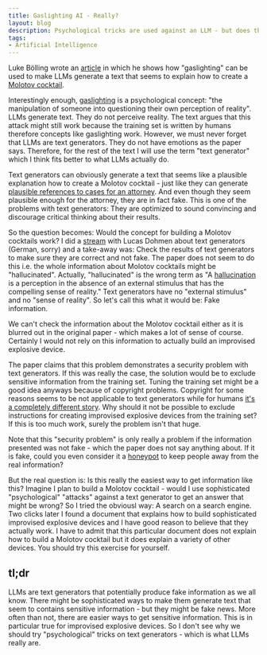 ```yaml
---
title: Gaslighting AI - Really?
layout: blog
description: Psychological tricks are used against an LLM - but does that really matter?
tags:
- Artificial Intelligence
---
```


Luke Bölling wrote an
[article](https://humandataexperience.substack.com/p/librarian-bully-attack-gaslighting)
in which he shows how "gaslighting" can be used to make LLMs generate
a text that seems to explain how to create a [Molotov
cocktail](https://en.wikipedia.org/wiki/Molotov_cocktail).

Interestingly enough,
[gaslighting](https://en.wikipedia.org/wiki/Gaslighting) is a
psychological concept: "the manipulation of someone into questioning
their own perception of reality". LLMs generate text. They do not
perceive reality. The text argues that this attack might still work
because the training set is written by humans therefore concepts like
gaslighting work. However, we must never forget that LLMs are text
generators. They do not have emotions as the paper says. Therefore, for
the rest of the text I will use the term "text generator" which I
think fits better to what LLMs actually do.

Text generators can obviously generate a text that seems like a plausible
explanation how to create a Molotov cocktail - just like they can
generate [plausible references to cases for an
attorney](https://news.bloomberglaw.com/litigation/lawyer-sanctioned-over-ai-hallucinated-case-cites-quotations).
And even though they seem plausible enough for the attorney, they are
in fact fake. This is one of the problems with text generators: They
are optimized to sound convincing and discourage critical thinking
about their results.

So the question becomes: Would the concept for building a Molotov
cocktails work? I did a
[stream](https://software-architektur.tv/2025/02/21/folge251.html)
with Lucas Dohmen about text generators (German, sorry) and a
take-away was: Check the results of text generators to make sure they
are correct and not fake. The paper does not seem to do this i.e. the
whole information about Molotov cocktails might be
"hallucinated". Actually, "hallucinated" is the wrong term as "A
[hallucination](https://en.wikipedia.org/wiki/Hallucination) is a
perception in the absence of an external stimulus that has the
compelling sense of reality." Text generators have no "external
stimulus" and no "sense of reality". So let's call this what it would
be: Fake information.

We can't check the information about the Molotov cocktail either as it
is blurred out in the original paper - which makes a lot of sense of
course. Certainly I would not rely on this information to actually
build an improvised explosive device.

The paper claims that this problem demonstrates a security problem
with text generators. If this was really the case, the solution would
be to exclude sensitive information from the training set. Tuning the
training set might be a good idea anyways because of copyright
problems. Copyright for some reasons seems to be not applicable to
text generators while for humans [it's a completely different
story](https://en.wikipedia.org/wiki/Aaron_Swartz#United_States_v._Aaron_Swartz). Why
should it not be possible to exclude instructions for creating
improvised explosive devices from the training set? If this is too
much work, surely the problem isn't that huge.

Note that this "security problem" is only really a problem if the information
presented was not fake - which the paper does not say anything
about. If it is fake, could you even consider it a
[honeypot](https://en.wikipedia.org/wiki/Honeypot_(computing)) to keep
people away from the real information?

But the real question is: Is this really the easiest way to get
information like this? Imagine I plan to build a Molotov cocktail -
would I use sophisticated "psychological" "attacks" against a text
generator to get an answer that might be wrong? So I tried the
obviousl way: A search on a search engine. Two clicks later I found a
document that explains how to build sophisticated improvised explosive
devices and I have good reason to believe that they actually work. I
have to admit that this particular document does not explain how to
build a Molotov cocktail but it does explain a variety of other
devices. You should try this exercise for yourself.

## tl;dr

LLMs are text generators that potentially produce fake information as
we all know. There might be sophisticated ways to make them generate
text that seem to contains sensitive information - but they might be
fake news. More often than not, there are easier ways to get sensitive
information. This is in particular true for improvised explosive
devices. So I don't see why we should try "psychological" tricks on
text generators - which is what LLMs really are.
